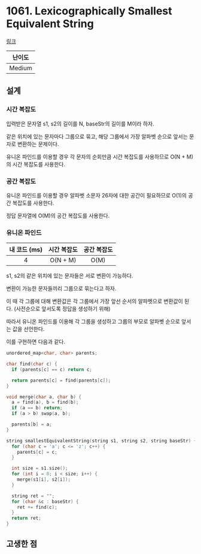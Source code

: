 # 1061. Lexicographically Smallest Equivalent String

[링크](https://leetcode.com/problems/lexicographically-smallest-equivalent-string/description/)

| 난이도 |
| :----: |
| Medium |

## 설계

### 시간 복잡도

입력받은 문자열 s1, s2의 길이를 N, baseStr의 길이를 M이라 하자.

같은 위치에 있는 문자마다 그룹으로 묶고, 해당 그룹에서 가장 알파벳 순으로 앞서는 문자로 변환하는 문제이다.

유니온 파인드를 이용할 경우 각 문자의 순회만큼 시간 복잡도를 사용하므로 O(N + M)의 시간 복잡도를 사용한다.

### 공간 복잡도

유니온 파인드를 이용할 경우 알파벳 소문자 26자에 대한 공간이 필요하므로 O(1)의 공간 복잡도를 사용한다.

정답 문자열에 O(M)의 공간 복잡도를 사용한다.

### 유니온 파인드

| 내 코드 (ms) | 시간 복잡도 | 공간 복잡도 |
| :----------: | :---------: | :---------: |
|      4       |  O(N + M)   |    O(M)     |

s1, s2의 같은 위치에 있는 문자들은 서로 변환이 가능하다.

변환이 가능한 문자들끼리 그룹으로 묶는다고 하자.

이 때 각 그룹에 대해 변환값은 각 그룹에서 가장 앞선 순서의 알파벳으로 변환값이 된다. (사전순으로 앞서도록 정답을 생성하기 위해)

따라서 유니온 파인드를 이용해 각 그룹을 생성하고 그룹의 부모로 알파벳 순으로 앞서는 값을 선언한다.

이를 구현하면 다음과 같다.

```cpp
unordered_map<char, char> parents;

char find(char c) {
  if (parents[c] == c) return c;

  return parents[c] = find(parents[c]);
}

void merge(char a, char b) {
  a = find(a), b = find(b);
  if (a == b) return;
  if (a > b) swap(a, b);

  parents[b] = a;
}

string smallestEquivalentString(string s1, string s2, string baseStr) {
  for (char c = 'a'; c <= 'z'; c++) {
    parents[c] = c;
  }

  int size = s1.size();
  for (int i = 0; i < size; i++) {
    merge(s1[i], s2[i]);
  }

  string ret = "";
  for (char &c : baseStr) {
    ret += find(c);
  }
  return ret;
}
```

## 고생한 점
